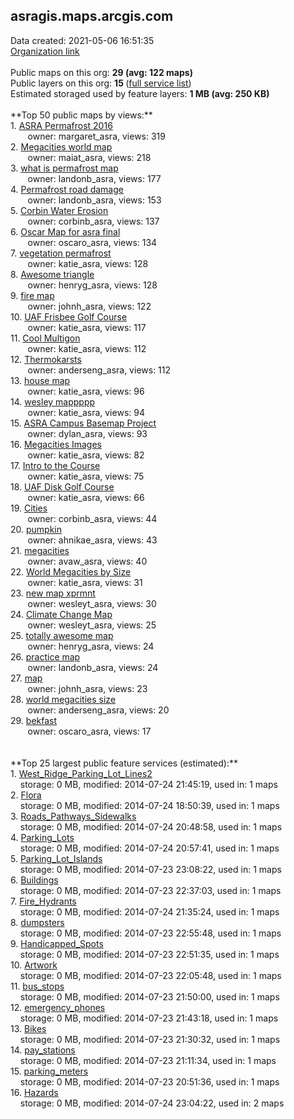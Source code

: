 <h2>asragis.maps.arcgis.com</h2> Data created: 2021-05-06 16:51:35 <br /><a target='new' href='https://asragis.maps.arcgis.com'>Organization link</a><br /><br />Public maps on this org: <b>29 (avg: 122 maps)</b><br />Public layers on this org: <b>15 </b>(<a target='new' href='https://services.arcgis.com/7UfoL2VGtU9id48b/ArcGIS/rest/services'>full service list</a>)<br />Estimated storaged used by feature layers: <b>1 MB (avg: 250 KB)</b><br /><br />**Top 50 public maps by views:**<br />  1. <a target='new' href='https://www.arcgis.com/home/item.html?id=078f0c4bd90d4fedb4df350620105684'>ASRA Permafrost 2016</a> <br />  &nbsp;&nbsp;&nbsp;&nbsp; &nbsp;&nbsp;owner: margaret_asra, views: 319<br />  2. <a target='new' href='https://www.arcgis.com/home/item.html?id=02d10cd2c5074fc88f4b3d36b67877e3'>Megacities world map</a> <br />  &nbsp;&nbsp;&nbsp;&nbsp; &nbsp;&nbsp;owner: maiat_asra, views: 218<br />  3. <a target='new' href='https://www.arcgis.com/home/item.html?id=31082445a4454ad8a9f661266f6c3d6c'>what is permafrost map</a> <br />  &nbsp;&nbsp;&nbsp;&nbsp; &nbsp;&nbsp;owner: landonb_asra, views: 177<br />  4. <a target='new' href='https://www.arcgis.com/home/item.html?id=c0042620efe040d5a471135e94d6268a'>Permafrost road damage</a> <br />  &nbsp;&nbsp;&nbsp;&nbsp; &nbsp;&nbsp;owner: landonb_asra, views: 153<br />  5. <a target='new' href='https://www.arcgis.com/home/item.html?id=8cb4cd82d6a3470098c257ea769f302f'>Corbin Water Erosion</a> <br />  &nbsp;&nbsp;&nbsp;&nbsp; &nbsp;&nbsp;owner: corbinb_asra, views: 137<br />  6. <a target='new' href='https://www.arcgis.com/home/item.html?id=00e504b22db04107ba5179c691df2570'>Oscar Map for asra final</a> <br />  &nbsp;&nbsp;&nbsp;&nbsp; &nbsp;&nbsp;owner: oscaro_asra, views: 134<br />  7. <a target='new' href='https://www.arcgis.com/home/item.html?id=a515d6e99f224d1881812a7431e4451e'>vegetation permafrost</a> <br />  &nbsp;&nbsp;&nbsp;&nbsp; &nbsp;&nbsp;owner: katie_asra, views: 128<br />  8. <a target='new' href='https://www.arcgis.com/home/item.html?id=759247b9b7f0476bab623b4fd5fb7691'>Awesome triangle</a> <br />  &nbsp;&nbsp;&nbsp;&nbsp; &nbsp;&nbsp;owner: henryg_asra, views: 128<br />  9. <a target='new' href='https://www.arcgis.com/home/item.html?id=c3725bc489b74a2482d4ac35c80be361'>fire map</a> <br />  &nbsp;&nbsp;&nbsp;&nbsp; &nbsp;&nbsp;owner: johnh_asra, views: 122<br />  10. <a target='new' href='https://www.arcgis.com/home/item.html?id=f80fca087a7947a298dec593d5c59ade'>UAF Frisbee Golf Course</a> <br />  &nbsp;&nbsp;&nbsp;&nbsp; &nbsp;&nbsp;owner: katie_asra, views: 117<br />  11. <a target='new' href='https://www.arcgis.com/home/item.html?id=4f73d2a8330e4807a1092e51faa8a2f2'>Cool Multigon</a> <br />  &nbsp;&nbsp;&nbsp;&nbsp; &nbsp;&nbsp;owner: katie_asra, views: 112<br />  12. <a target='new' href='https://www.arcgis.com/home/item.html?id=3f07c13218894a0b9d067f23454984f3'>Thermokarsts</a> <br />  &nbsp;&nbsp;&nbsp;&nbsp; &nbsp;&nbsp;owner: anderseng_asra, views: 112<br />  13. <a target='new' href='https://www.arcgis.com/home/item.html?id=cd0a58f5b42344bfb7b1fa9aa242ab83'>house map</a> <br />  &nbsp;&nbsp;&nbsp;&nbsp; &nbsp;&nbsp;owner: katie_asra, views: 96<br />  14. <a target='new' href='https://www.arcgis.com/home/item.html?id=71de41438b314057868eba9c2e405c32'>wesley mappppp</a> <br />  &nbsp;&nbsp;&nbsp;&nbsp; &nbsp;&nbsp;owner: katie_asra, views: 94<br />  15. <a target='new' href='https://www.arcgis.com/home/item.html?id=f8fb63f945ae4e72bb3793b2c8deb1f6'>ASRA Campus Basemap Project</a> <br />  &nbsp;&nbsp;&nbsp;&nbsp; &nbsp;&nbsp;owner: dylan_asra, views: 93<br />  16. <a target='new' href='https://www.arcgis.com/home/item.html?id=5b491cfbf4ad419da667c74093b26b5c'>Megacities Images</a> <br />  &nbsp;&nbsp;&nbsp;&nbsp; &nbsp;&nbsp;owner: katie_asra, views: 82<br />  17. <a target='new' href='https://www.arcgis.com/home/item.html?id=34b2d43ee65142e28630eb35439a8279'>Intro to the Course</a> <br />  &nbsp;&nbsp;&nbsp;&nbsp; &nbsp;&nbsp;owner: katie_asra, views: 75<br />  18. <a target='new' href='https://www.arcgis.com/home/item.html?id=bacc6fd84184462c8662691494b987c8'>UAF Disk Golf Course</a> <br />  &nbsp;&nbsp;&nbsp;&nbsp; &nbsp;&nbsp;owner: katie_asra, views: 66<br />  19. <a target='new' href='https://www.arcgis.com/home/item.html?id=4089432a30114b719f81f63aa2377872'>Cities</a> <br />  &nbsp;&nbsp;&nbsp;&nbsp; &nbsp;&nbsp;owner: corbinb_asra, views: 44<br />  20. <a target='new' href='https://www.arcgis.com/home/item.html?id=590b76c37bc14ca29c11a05122e21123'>pumpkin</a> <br />  &nbsp;&nbsp;&nbsp;&nbsp; &nbsp;&nbsp;owner: ahnikae_asra, views: 43<br />  21. <a target='new' href='https://www.arcgis.com/home/item.html?id=2813eb62af27461ba10167495ee65d1d'>megacities</a> <br />  &nbsp;&nbsp;&nbsp;&nbsp; &nbsp;&nbsp;owner: avaw_asra, views: 40<br />  22. <a target='new' href='https://www.arcgis.com/home/item.html?id=2446b74fb9e54128b26b8136b2c6cc6d'>World Megacities by Size</a> <br />  &nbsp;&nbsp;&nbsp;&nbsp; &nbsp;&nbsp;owner: katie_asra, views: 31<br />  23. <a target='new' href='https://www.arcgis.com/home/item.html?id=50c76f04f5304d4caa941f7dfcbffbc7'>new map xprmnt</a> <br />  &nbsp;&nbsp;&nbsp;&nbsp; &nbsp;&nbsp;owner: wesleyt_asra, views: 30<br />  24. <a target='new' href='https://www.arcgis.com/home/item.html?id=765445ba515e482d94aa16294ae8b9bb'>Climate Change Map</a> <br />  &nbsp;&nbsp;&nbsp;&nbsp; &nbsp;&nbsp;owner: wesleyt_asra, views: 25<br />  25. <a target='new' href='https://www.arcgis.com/home/item.html?id=8878844134c741d2bd48add3cf26c2b0'>totally awesome map</a> <br />  &nbsp;&nbsp;&nbsp;&nbsp; &nbsp;&nbsp;owner: henryg_asra, views: 24<br />  26. <a target='new' href='https://www.arcgis.com/home/item.html?id=52c9f068d15b43408d054d198f6febb2'>practice map</a> <br />  &nbsp;&nbsp;&nbsp;&nbsp; &nbsp;&nbsp;owner: landonb_asra, views: 24<br />  27. <a target='new' href='https://www.arcgis.com/home/item.html?id=e106ab3d98d24ff3a9253d6133b2fa80'>map</a> <br />  &nbsp;&nbsp;&nbsp;&nbsp; &nbsp;&nbsp;owner: johnh_asra, views: 23<br />  28. <a target='new' href='https://www.arcgis.com/home/item.html?id=58870556f65c40799f0e1281a660d2eb'>world megacities size</a> <br />  &nbsp;&nbsp;&nbsp;&nbsp; &nbsp;&nbsp;owner: anderseng_asra, views: 20<br />  29. <a target='new' href='https://www.arcgis.com/home/item.html?id=a47cf1d4d49443d78f45110702c22f7f'>bekfast</a> <br />  &nbsp;&nbsp;&nbsp;&nbsp; &nbsp;&nbsp;owner: oscaro_asra, views: 17<br /><br /><br />**Top 25 largest public feature services (estimated):**<br /> 1. <a target='new' href='https://www.arcgis.com/home/item.html?id=be06604d82364f71a3794e0c3407b113'>West_Ridge_Parking_Lot_Lines2</a><br /> &nbsp;&nbsp;&nbsp;&nbsp;storage: 0 MB, modified: 2014-07-24 21:45:19,  used in: 1 maps<br /> 2. <a target='new' href='https://www.arcgis.com/home/item.html?id=fb4deb9c2be54b5488a5f5ea97fb7403'>Flora</a><br /> &nbsp;&nbsp;&nbsp;&nbsp;storage: 0 MB, modified: 2014-07-24 18:50:39,  used in: 1 maps<br /> 3. <a target='new' href='https://www.arcgis.com/home/item.html?id=c67a988159b348b3b93c850b01bf2695'>Roads_Pathways_Sidewalks</a><br /> &nbsp;&nbsp;&nbsp;&nbsp;storage: 0 MB, modified: 2014-07-24 20:48:58,  used in: 1 maps<br /> 4. <a target='new' href='https://www.arcgis.com/home/item.html?id=6278f7795c004354ab36d776aaa3a7b3'>Parking_Lots</a><br /> &nbsp;&nbsp;&nbsp;&nbsp;storage: 0 MB, modified: 2014-07-24 20:57:41,  used in: 1 maps<br /> 5. <a target='new' href='https://www.arcgis.com/home/item.html?id=2d96c93d534e461499494a8fee523abc'>Parking_Lot_Islands</a><br /> &nbsp;&nbsp;&nbsp;&nbsp;storage: 0 MB, modified: 2014-07-23 23:08:22,  used in: 1 maps<br /> 6. <a target='new' href='https://www.arcgis.com/home/item.html?id=684b6743e55146dfb0881877a5788bff'>Buildings</a><br /> &nbsp;&nbsp;&nbsp;&nbsp;storage: 0 MB, modified: 2014-07-23 22:37:03,  used in: 1 maps<br /> 7. <a target='new' href='https://www.arcgis.com/home/item.html?id=2426fbb70de8473f84f9dda738dbe0f4'>Fire_Hydrants</a><br /> &nbsp;&nbsp;&nbsp;&nbsp;storage: 0 MB, modified: 2014-07-24 21:35:24,  used in: 1 maps<br /> 8. <a target='new' href='https://www.arcgis.com/home/item.html?id=6ad79372b0a843459ca9efe77729daf7'>dumpsters</a><br /> &nbsp;&nbsp;&nbsp;&nbsp;storage: 0 MB, modified: 2014-07-23 22:55:48,  used in: 1 maps<br /> 9. <a target='new' href='https://www.arcgis.com/home/item.html?id=51d471e45c8d4fcab70262f15ce19bf2'>Handicapped_Spots</a><br /> &nbsp;&nbsp;&nbsp;&nbsp;storage: 0 MB, modified: 2014-07-23 22:51:35,  used in: 1 maps<br /> 10. <a target='new' href='https://www.arcgis.com/home/item.html?id=eb291102b29c42daa0d2c84c1f969be4'>Artwork</a><br /> &nbsp;&nbsp;&nbsp;&nbsp;storage: 0 MB, modified: 2014-07-23 22:05:48,  used in: 1 maps<br /> 11. <a target='new' href='https://www.arcgis.com/home/item.html?id=6922a80ef7074eaba194d5764891ffa4'>bus_stops</a><br /> &nbsp;&nbsp;&nbsp;&nbsp;storage: 0 MB, modified: 2014-07-23 21:50:00,  used in: 1 maps<br /> 12. <a target='new' href='https://www.arcgis.com/home/item.html?id=7ff4efd8d2ca4444afd61cfe0d6a9cdf'>emergency_phones</a><br /> &nbsp;&nbsp;&nbsp;&nbsp;storage: 0 MB, modified: 2014-07-23 21:43:18,  used in: 1 maps<br /> 13. <a target='new' href='https://www.arcgis.com/home/item.html?id=11aa228c62ca400eb90cd9ab7b6cc000'>Bikes</a><br /> &nbsp;&nbsp;&nbsp;&nbsp;storage: 0 MB, modified: 2014-07-23 21:30:32,  used in: 1 maps<br /> 14. <a target='new' href='https://www.arcgis.com/home/item.html?id=4ae81a3930a34ca1a9d1991537900bf3'>pay_stations</a><br /> &nbsp;&nbsp;&nbsp;&nbsp;storage: 0 MB, modified: 2014-07-23 21:11:34,  used in: 1 maps<br /> 15. <a target='new' href='https://www.arcgis.com/home/item.html?id=28327b96e85d4f69af78e74f4b4ef147'>parking_meters</a><br /> &nbsp;&nbsp;&nbsp;&nbsp;storage: 0 MB, modified: 2014-07-23 20:51:36,  used in: 1 maps<br /> 16. <a target='new' href='https://www.arcgis.com/home/item.html?id=423b3567ee4e4df19808bb860e37553f'>Hazards</a><br /> &nbsp;&nbsp;&nbsp;&nbsp;storage: 0 MB, modified: 2014-07-24 23:04:22,  used in: 2 maps<br />